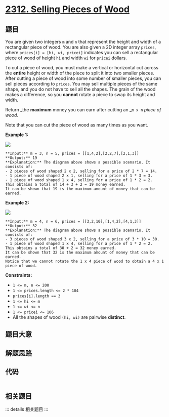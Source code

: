 # [2312. Selling Pieces of Wood](https://leetcode.com/problems/selling-pieces-of-wood)

## 题目

You are given two integers `m` and `n` that represent the height and width of
a rectangular piece of wood. You are also given a 2D integer array `prices`,
where `prices[i] = [hi, wi, pricei]` indicates you can sell a rectangular
piece of wood of height `hi` and width `wi` for `pricei` dollars.

To cut a piece of wood, you must make a vertical or horizontal cut across the
**entire** height or width of the piece to split it into two smaller pieces.
After cutting a piece of wood into some number of smaller pieces, you can sell
pieces according to `prices`. You may sell multiple pieces of the same shape,
and you do not have to sell all the shapes. The grain of the wood makes a
difference, so you **cannot** rotate a piece to swap its height and width.

Return _the **maximum** money you can earn after cutting an _`m x n` _piece of
wood_.

Note that you can cut the piece of wood as many times as you want.



**Example 1:**

![](https://assets.leetcode.com/uploads/2022/04/27/ex1.png)

    
    
    **Input:** m = 3, n = 5, prices = [[1,4,2],[2,2,7],[2,1,3]]
    **Output:** 19
    **Explanation:** The diagram above shows a possible scenario. It consists of:
    - 2 pieces of wood shaped 2 x 2, selling for a price of 2 * 7 = 14.
    - 1 piece of wood shaped 2 x 1, selling for a price of 1 * 3 = 3.
    - 1 piece of wood shaped 1 x 4, selling for a price of 1 * 2 = 2.
    This obtains a total of 14 + 3 + 2 = 19 money earned.
    It can be shown that 19 is the maximum amount of money that can be earned.
    

**Example 2:**

![](https://assets.leetcode.com/uploads/2022/04/27/ex2new.png)

    
    
    **Input:** m = 4, n = 6, prices = [[3,2,10],[1,4,2],[4,1,3]]
    **Output:** 32
    **Explanation:** The diagram above shows a possible scenario. It consists of:
    - 3 pieces of wood shaped 3 x 2, selling for a price of 3 * 10 = 30.
    - 1 piece of wood shaped 1 x 4, selling for a price of 1 * 2 = 2.
    This obtains a total of 30 + 2 = 32 money earned.
    It can be shown that 32 is the maximum amount of money that can be earned.
    Notice that we cannot rotate the 1 x 4 piece of wood to obtain a 4 x 1 piece of wood.



**Constraints:**

  * `1 <= m, n <= 200`
  * `1 <= prices.length <= 2 * 104`
  * `prices[i].length == 3`
  * `1 <= hi <= m`
  * `1 <= wi <= n`
  * `1 <= pricei <= 106`
  * All the shapes of wood `(hi, wi)` are pairwise **distinct**.


## 题目大意

## 解题思路

## 代码

```javascript

```

## 相关题目

::: details 相关题目
:::
